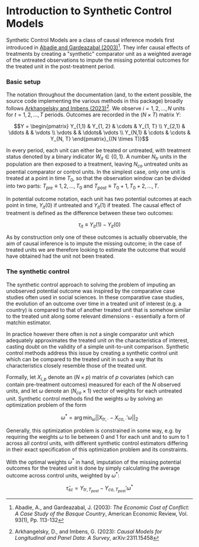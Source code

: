 # Introduction to Synthetic Control Models

Synthetic Control Models are a class of causal inference models first introduced in [Abadie and
Gardeazabal (2003)](https://www.aeaweb.org/articles?id=10.1257/000282803321455188)[^1]. They infer
causal effects of treatments by creating a "synthetic" comparator unit as a weighted average of the
untreated observations to impute the missing potential outcomes for the treated unit in the
post-treatment period.

### Basic setup

The notation throughout the documentation (and, to the extent possible, the source code implementing
the various methods in this package) broadly follows [Arkhangelsky and Imbens
(2023)](https://arxiv.org/abs/2311.15458)[^2]. We observe $i = 1, 2, ..., N$ units for $t = 1, 2, ..., T$ periods. Outcomes are recorded in the $(N \times T)$ matrix $Y$:

$$Y = \begin{pmatrix}
    Y_{1,1} & Y_{1, 2} & \cdots & Y_{1, T} \\
    Y_{2,1} & \ddots   &        & \vdots   \\
    \vdots  &          &  \ddots& \vdots   \\
    Y_{N,1} & \cdots   & \cdots       & Y_{N, T}   
    \end{pmatrix}_{(N \times T)}$$

In every period, each unit can either be treated or untreated, with treatment status denoted by a
binary indicator $W_{it} \in \{0,1\}$. A number $N_{tr}$ units in the population are then exposed to
a treatment, leaving $N_{co}$ untreated units as poential comparator or control units. In the
simplest case, only one unit is treated at a point in time $T_0$, so that the observation window can
be divided into two parts: $T_{pre} \equiv 1, 2, ..., T_0$ and $T_{post} \equiv T_0 + 1, T_0 + 2,
..., T$. 

In potential outcome notation, each unit has two potential outcomes at each point in time,
$Y_{it}(0)$ if untreated and $Y_{it}(1)$ if treated. The causal effect of treatment is defined as
the difference between these two outcomes:

$$\tau_{it} \equiv Y_{it}(1) - Y_{it}(0)$$

As by construction only one of these outcomes is actually observable, the aim of causal inference is
to impute the missing outcome; in the case of treated units we are therefore looking to estimate the
outcome that would have obtained had the unit not been treated. 

### The synthetic control 

The synthetic control approach to solving the problem of imputing an unobserved potential outcome
was inspired by the comparative case studies often used in social sciences. In these comparative
case studies, the evolution of an outcome over time in a treated unit of interest (e.g. a country)
is compared to that of another treated unit that is somehow similar to the treated unit along some
relevant dimensions - essentially a form of matchin estimator. 

In practice however there often is not a single comparator unit which adequately approximates the
treated unit on the characteristica of interest, casting doubt on the validity of a simple
unit-to-unit comparison. Synthetic control methods address this issue by creating a synthetic
control unit which can be compared to the treated unit in such a way that its characteristics
closely resemble those of the treated unit.

Formally, let $X_{i, p}$ denote an $(N \times p)$ matrix of $p$ covariates (which can contain
pre-treatment outcomes) measured for each of the $N$ observed units, and let $\omega$ denote an
$(N_{co} \times 1)$ vector of weights for each untreated unit. Synthetic control methods find the
weights $\omega$ by solving an optimization problem of the form 

$$\omega^* = \arg \min_{\omega}|| X_{tr, \cdot} - X_{co, \cdot}'\omega||_2$$

Generally, this optimization problem is constrained in some way, e.g. by requiring the weights
$\omega$ to lie between 0 and 1 for each unit and to sum to 1 across all control units, with
different synthetic control estimators differing in their exact specification of this optimization
problem and its constraints. 

With the optimal weights $\omega^*$ in hand, imputation of the missing potential outcomes for the
treated unit is done by simply calculating the average outcome across control units, weighted by
$\omega^*$:

$$\hat{\tau}_{sc} = Y_{tr, T_{post}} - Y_{co, T_{post}}'\omega^*$$

[^1]: Abadie, A., and Gardeazabal, J. (2003): *The Economic Cost of Conflict: A Case Study of the
    Basque Country*, American Economic Review, Vol. 93(1), Pp. 113-132
[^2]: Arkhangelsky, D., and Imbens, G. (2023): *Causal Models for Longitudinal and Panel Data: A
    Survey*, arXiv:2311.15458